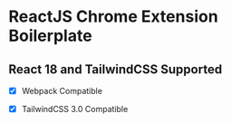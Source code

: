 # ReactJS Chrome Extension Boilerplate

## React 18 and TailwindCSS Supported

- [x] Webpack Compatible
- [x] TailwindCSS 3.0 Compatible

